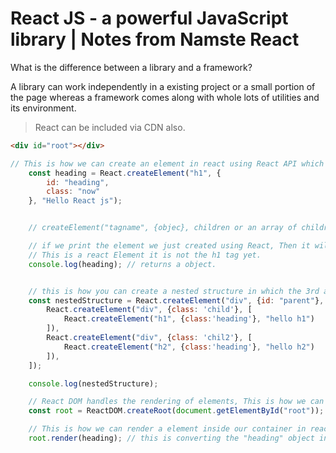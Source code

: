 # React JS - a powerful JavaScript library | Notes from Namste React

What is the difference between a library and a framework?

A library can work independently in a existing project or a small portion of the page whereas a framework comes along with whole lots of utilities and its environment.

> React can be included via CDN also.

```html
<div id="root"></div>
```

```javascript
// This is how we can create an element in react using React API which is provided by React CDN.
    const heading = React.createElement("h1", {
        id: "heading",
        class: "now"
    }, "Hello React js");


    // createElement("tagname", {objec}, children or an array of children) has 3 argument, 1st is the tag name, 2nd is the props(object) and the 3rd one is the children or an array

    // if we print the element we just created using React, Then it will show an object in the browser console, React generated a javascript object.
    // This is a react Element it is not the h1 tag yet.
    console.log(heading); // returns a object.


    // this is how you can create a nested structure in which the 3rd argument will be an array which takes the reactElement.
    const nestedStructure = React.createElement("div", {id: "parent"}, [
        React.createElement("div", {class: 'child'}, [
            React.createElement("h1", {class:'heading'}, "hello h1")
        ]),
        React.createElement("div", {class: 'chil2'}, [
            React.createElement("h2", {class:'heading'}, "hello h2")
        ]),
    ]);

    console.log(nestedStructure);

    // React DOM handles the rendering of elements, This is how we can create a container where all of our react code will be rendered.
    const root = ReactDOM.createRoot(document.getElementById("root"));

    // This is how we can render a element inside our container in react, when the heading variable is passed to render() function. This funtion will create a h1 tag and will push the props inside it, props are the attribute and children of React Element.
    root.render(heading); // this is converting the "heading" object into an actual h1 tag and pushing it into the #root div and replacing everything if we have written something directly into our html file.
```